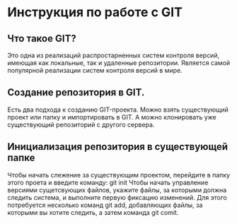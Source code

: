 # Инструкция по работе с GIT
## Что такое GIT?
Это одна из реализаций распростарненных систем контроля версий, имеющая как локальные, так и удаленные репозитории. Является самой популярной реализации систем контроля версий в мире.
## Создание репозитория в GIT.
Есть два подхода к созданию GIT-проекта. Можно взять существующий проект или папку и импортировать в GIT. А можно клонировать уже существующий репозиторий с другого сервера.
## Инициализация репозитория в существующей папке
Чтобы  начать слежение за существующим проектом, перейдите в папку этого проета и введите команду: git init
Чтобы начать управление версиями сущетсвующих файлов, укажите файлы, за которыми должна следить система, и выполните первую фиксацию изменений. Для этого потребуется несколько команд git add, добавляющих файлы, за которыми вы хотите следить, а затем команда git comit.